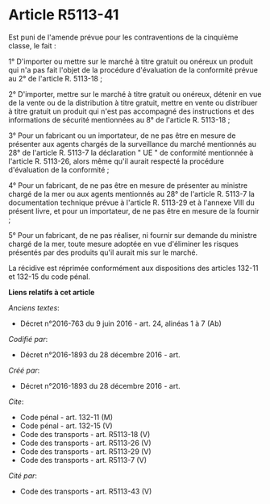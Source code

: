 # Article R5113-41

Est puni de l'amende prévue pour les contraventions de la cinquième classe, le fait : 

1° D'importer ou mettre sur le marché à titre gratuit ou onéreux un produit qui n'a pas fait l'objet de la procédure
d'évaluation de la conformité prévue au 2° de l'article R. 5113-18 ; 

2° D'importer, mettre sur le marché à titre gratuit ou onéreux, détenir en vue de la vente ou de la distribution à titre
gratuit, mettre en vente ou distribuer à titre gratuit un produit qui n'est pas accompagné des instructions et des
informations de sécurité mentionnées au 8° de l'article R. 5113-18 ; 

3° Pour un fabricant ou un importateur, de ne pas être en mesure de présenter aux agents chargés de la surveillance du marché
mentionnés au 28° de l'article R. 5113-7 la déclaration " UE " de conformité mentionnée à l'article R. 5113-26, alors même
qu'il aurait respecté la procédure d'évaluation de la conformité ; 

4° Pour un fabricant, de ne pas être en mesure de présenter au ministre chargé de la mer ou aux agents mentionnés au 28° de
l'article R. 5113-7 la documentation technique prévue à l'article R. 5113-29 et à l'annexe VIII du présent livre, et pour un
importateur, de ne pas être en mesure de la fournir ; 

5° Pour un fabricant, de ne pas réaliser, ni fournir sur demande du ministre chargé de la mer, toute mesure adoptée en vue
d'éliminer les risques présentés par des produits qu'il aurait mis sur le marché. 

La récidive est réprimée conformément aux dispositions des articles 132-11 et 132-15 du code pénal.

**Liens relatifs à cet article**

_Anciens textes_:

  - Décret n°2016-763 du 9 juin 2016 - art. 24, alinéas 1 à 7  (Ab)

_Codifié par_:

  - Décret n°2016-1893 du 28 décembre 2016 - art.

_Créé par_:

  - Décret n°2016-1893 du 28 décembre 2016 - art.

_Cite_:

  - Code pénal - art. 132-11 (M)
  - Code pénal - art. 132-15 (V)
  - Code des transports - art. R5113-18 (V)
  - Code des transports - art. R5113-26 (V)
  - Code des transports - art. R5113-29 (V)
  - Code des transports - art. R5113-7 (V)

_Cité par_:

  - Code des transports - art. R5113-43 (V)
